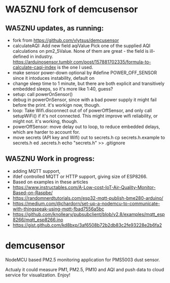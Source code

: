 # WA5ZNU fork of demcusensor

## WA5ZNU updates, as running:

- fork from https://github.com/vlytsus/demcusensor
- calculateAQI: Add new field aqiValue
  Pick one of the supplied AQI calculations on pm2_5Value.
  None of them are great - the field is ill-defined in industry.
  <https://arduinosensor.tumblr.com/post/157881702335/formula-to-calculate-caqi-index>
  is the one I used.
- make sensor power-down optional by #define POWER_OFF_SENSOR
  since it intoduces instability, default on
- change sleep time to 1 minute, but there are both explicit and
  transitively embedded sleeps, so it's more like 1:40, guess?
- setup: call powerOnSensor()
- debug in powerOnSensor, since with a bad power supply it
  might fail before the print. it's workign now, though.
- loop: Take Wifi.disconnect out of of powerOffSensor, and only call
  setupWiFi() if it's not connected.  This might improve
  wifi reliability, or might not.  it's working, though.
- powerOffSensor: move delay out to loop,
  to reduce embedded delays, which are harder to account for.
- move secrets (API key and Wifi) out to secrets.h
  cp secrets.h.example to secrets.h
  ed .secrets.h
  echo "secrets.h" >> .gitignore 

## WA5ZNU Work in progress:
- adding MQTT support,
- ifdef controlled MQTT or HTTP support, giving size of ESP8266.
- Based on examples in these articles
- https://www.instructables.com/A-Low-cost-IoT-Air-Quality-Monitor-Based-on-Raspbe/
- https://randomnerdtutorials.com/esp32-mqtt-publish-bme280-arduino/
- https://medium.com/@chardorn/set-up-a-nodemcu-to-communicate-with-thingspeak-using-mqtt-fbad7556a5bc
- https://github.com/knolleary/pubsubclient/blob/v2.8/examples/mqtt_esp8266/mqtt_esp8266.ino
- https://gist.github.com/kd8bxp/3af6508b72b2db83c2fe93228e2b6fa2
  
# demcusensor
NodeMCU based PM2.5 monitoring application for PMS5003 dust sensor.

Actualy it could measure PM1, PM2.5, PM10 and AQI and push data to cloud service for visualization.
Enjoy!
